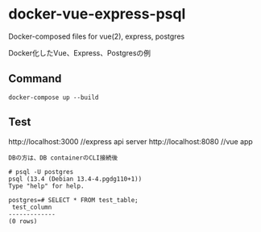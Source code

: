 # docker-vue-express-psql
Docker-composed files for vue(2), express, postgres

Docker化したVue、Express、Postgresの例  

## Command
`docker-compose up --build`  

## Test
http://localhost:3000 //express api server
http://localhost:8080 //vue app

```
DBの方は、DB containerのCLI接続後

# psql -U postgres
psql (13.4 (Debian 13.4-4.pgdg110+1))
Type "help" for help.

postgres=# SELECT * FROM test_table;
 test_column
-------------
(0 rows)
```


